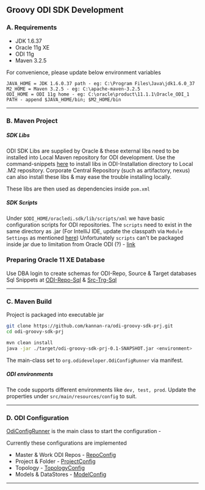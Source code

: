 ## Groovy ODI SDK Development

### A. Requirements
* JDK 1.6.37
* Oracle 11g XE
* ODI 11g
* Maven 3.2.5

For convenience, please update below environment variables

```
JAVA_HOME = JDK 1.6.0.37 path - eg: C:\Program Files\Java\jdk1.6.0_37
M2_HOME = Maven 3.2.5 - eg: C:\apache-maven-3.2.5
ODI_HOME = ODI 11g home - eg: C:\oracle\product\11.1.1\Oracle_ODI_1
PATH - append $JAVA_HOME/bin; $M2_HOME/bin
```

---

### B. Maven Project

##### SDK Libs
ODI SDK Libs are supplied by Oracle & these external libs need to be installed into Local Maven repository for ODI development.
Use the command-snippets [here](./docs/ODI-Sdk-Libs-Mvn-Install.sh) to install libs in ODI-Installation directory to Local .M2 repository. Corporate Central Repository (such as artifactory, nexus) can also install these libs & may ease the trouble installing locally. 

These libs are then used as dependencies inside `pom.xml`

##### SDK Scripts

Under `$ODI_HOME/oracledi.sdk/lib/scripts/xml` we have basic configuration scripts for ODI repositories. The `scripts` need to exist in the same directory as .jar (For IntelliJ IDE, update the classpath via `Module Settings` as mentioned [here](https://stackoverflow.com/questions/854264/how-to-add-directory-to-classpath-in-an-application-run-profile-in-intellij-idea))
Unfortunately `scripts` can't be packaged inside jar due to limitation from Oracle ODI (?) - [link](https://stackoverflow.com/questions/6192661/how-to-reference-a-resource-file-correctly-for-jar-and-debugging) 

### Preparing Oracle 11 XE Database

Use DBA login to create schemas for ODI-Repo, Source & Target databases
Sql Snippets at [ODI-Repo-Sql](./docs/ODI-Repo-Schema-Creation.sql) & [Src-Trg-Sql](./docs/Source-Taget-Schema-Creation.sql)

---

### C. Maven Build
Project is packaged into executable jar
```bash
git clone https://github.com/kannan-ra/odi-groovy-sdk-prj.git
cd odi-groovy-sdk-prj

mvn clean install
java -jar ./target/odi-groovy-sdk-prj-0.1-SNAPSHOT.jar <environment>
```

The main-class set to `org.odideveloper.OdiConfigRunner` via manifest.

##### ODI environments
The code supports different environments like `dev, test, prod`. Update the properties under `src/main/resources/config` to suit.

---

### D. ODI Configuration

[OdiConfigRunner](./src/main/groovy/org/odideveloper/OdiConfigRunner.groovy) is the main class to start the configuration -

Currently these configurations are implemented
* Master & Work ODI Repos - [RepoConfig](./src/main/groovy/org/odideveloper/config/RepoConfig.groovy)
* Project & Folder - [ProjectConfig](./src/main/groovy/org/odideveloper/config/ProjectConfig.groovy)
* Topology - [TopologyConfig](./src/main/groovy/org/odideveloper/config/TopologyConfig.groovy)
* Models & DataStores - [ModelConfig](./src/main/groovy/org/odideveloper/config/ModelConfig.groovy)

---